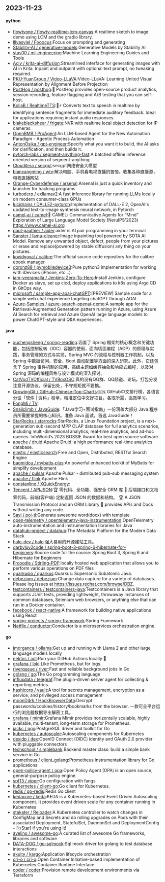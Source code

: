 ## 2023-11-23

#### python
* [flowtyone / flowty-realtime-lcm-canvas](https://github.com/flowtyone/flowty-realtime-lcm-canvas):A realtime sketch to image demo using LCM and the gradio library.
* [lllyasviel / Fooocus](https://github.com/lllyasviel/Fooocus):Focus on prompting and generating
* [Stability-AI / generative-models](https://github.com/Stability-AI/generative-models):Generative Models by Stability AI
* [stas00 / ml-engineering](https://github.com/stas00/ml-engineering):Machine Learning Engineering Guides and Tools
* [Acly / krita-ai-diffusion](https://github.com/Acly/krita-ai-diffusion):Streamlined interface for generating images with AI in Krita. Inpaint and outpaint with optional text prompt, no tweaking required.
* [PKU-YuanGroup / Video-LLaVA](https://github.com/PKU-YuanGroup/Video-LLaVA):Video-LLaVA: Learning United Visual Representation by Alignment Before Projection
* [PostHog / posthog](https://github.com/PostHog/posthog):🦔 PostHog provides open-source product analytics, session recording, feature flagging and A/B testing that you can self-host.
* [KoljaB / RealtimeTTS](https://github.com/KoljaB/RealtimeTTS):👄⚡ Converts text to speech in realtime by identifying sentence fragments for immediate auditory feedback. Ideal for applications requiring instant audio responses.
* [blakeblackshear / frigate](https://github.com/blakeblackshear/frigate):NVR with realtime local object detection for IP cameras
* [OpenBMB / ProAgent](https://github.com/OpenBMB/ProAgent):An LLM-based Agent for the New Automation Paradigm - Agentic Process Automation
* [AntonOsika / gpt-engineer](https://github.com/AntonOsika/gpt-engineer):Specify what you want it to build, the AI asks for clarification, and then builds it.
* [pytorch-labs / segment-anything-fast](https://github.com/pytorch-labs/segment-anything-fast):A batched offline inference oriented version of segment-anything
* [Clouditera / secgpt](https://github.com/Clouditera/secgpt):secgpt网络安全大模型
* [biancangming / wtv](https://github.com/biancangming/wtv):解决电脑、手机看电视直播的苦恼，收集各种直播源，电视直播网站
* [Orange-Cyberdefense / arsenal](https://github.com/Orange-Cyberdefense/arsenal):Arsenal is just a quick inventory and launcher for hacking programs
* [turboderp / exllamav2](https://github.com/turboderp/exllamav2):A fast inference library for running LLMs locally on modern consumer-class GPUs
* [lucidrains / DALLE2-pytorch](https://github.com/lucidrains/DALLE2-pytorch):Implementation of DALL-E 2, OpenAI's updated text-to-image synthesis neural network, in Pytorch
* [camel-ai / camel](https://github.com/camel-ai/camel):🐫 CAMEL: Communicative Agents for “Mind” Exploration of Large Language Model Society (NeruIPS'2023) https://www.camel-ai.org
* [paul-gauthier / aider](https://github.com/paul-gauthier/aider):aider is AI pair programming in your terminal
* [Sanster / lama-cleaner](https://github.com/Sanster/lama-cleaner):Image inpainting tool powered by SOTA AI Model. Remove any unwanted object, defect, people from your pictures or erase and replace(powered by stable diffusion) any thing on your pictures.
* [kovidgoyal / calibre](https://github.com/kovidgoyal/calibre):The official source code repository for the calibre ebook manager
* [doronz88 / pymobiledevice3](https://github.com/doronz88/pymobiledevice3):Pure python3 implementation for working with iDevices (iPhone, etc...).
* [iam-veeramalla / Jenkins-Zero-To-Hero](https://github.com/iam-veeramalla/Jenkins-Zero-To-Hero):Install Jenkins, configure Docker as slave, set up cicd, deploy applications to k8s using Argo CD in GitOps way.
* [microsoft / sample-app-aoai-chatGPT](https://github.com/microsoft/sample-app-aoai-chatGPT):[PREVIEW] Sample code for a simple web chat experience targeting chatGPT through AOAI.
* [Azure-Samples / azure-search-openai-demo](https://github.com/Azure-Samples/azure-search-openai-demo):A sample app for the Retrieval-Augmented Generation pattern running in Azure, using Azure AI Search for retrieval and Azure OpenAI large language models to power ChatGPT-style and Q&A experiences.

#### java
* [xuchengsheng / spring-reading](https://github.com/xuchengsheng/spring-reading):涵盖了 Spring 框架的核心概念和关键功能，包括控制反转（IOC）容器的使用，面向切面编程（AOP）的原理与实践，事务管理的方式与实现，Spring MVC 的流程与控制器工作机制，以及 Spring 中数据访问、安全、Boot 自动配置等方面的深入研究。此外，它还包含了 Spring 事件机制的应用、高级主题如缓存抽象和响应式编程，以及对 Spring 源码的编程风格与设计模式的深入探讨。
* [CatVodTVOfficial / TVBoxOSC](https://github.com/CatVodTVOfficial/TVBoxOSC):真的没有QQ群、QQ频道、论坛。打包分发注意开源协议，保留出处，不守规矩就不要搞。
* [GrowingGit / GitHub-Chinese-Top-Charts](https://github.com/GrowingGit/GitHub-Chinese-Top-Charts):🇨🇳 GitHub中文排行榜，各语言分设「软件 | 资料」榜单，精准定位中文好项目。各取所需，高效学习。
* [FongMi / TV](https://github.com/FongMi/TV):
* [Snailclimb / JavaGuide](https://github.com/Snailclimb/JavaGuide):「Java学习+面试指南」一份涵盖大部分 Java 程序员所需要掌握的核心知识。准备 Java 面试，首选 JavaGuide！
* [StarRocks / starrocks](https://github.com/StarRocks/starrocks):StarRocks, a Linux Foundation project, is a next-generation sub-second MPP OLAP database for full analytics scenarios, including multi-dimensional analytics, real-time analytics, and ad-hoc queries. InfoWorld’s 2023 BOSSIE Award for best open source software.
* [apache / druid](https://github.com/apache/druid):Apache Druid: a high performance real-time analytics database.
* [elastic / elasticsearch](https://github.com/elastic/elasticsearch):Free and Open, Distributed, RESTful Search Engine
* [baomidou / mybatis-plus](https://github.com/baomidou/mybatis-plus):An powerful enhanced toolkit of MyBatis for simplify development
* [apache / pulsar](https://github.com/apache/pulsar):Apache Pulsar - distributed pub-sub messaging system
* [apache / flink](https://github.com/apache/flink):Apache Flink
* [constanline / XQuickEnergy](https://github.com/constanline/XQuickEnergy):
* [Tencent / APIJSON](https://github.com/Tencent/APIJSON):🏆 零代码、全功能、强安全 ORM 库 🚀 后端接口和文档零代码，前端(客户端) 定制返回 JSON 的数据和结构。 🏆 A JSON Transmission Protocol and an ORM Library 🚀 provides APIs and Docs without writing any code.
* [Sayi / poi-tl](https://github.com/Sayi/poi-tl):Generate awesome word(docx) with template
* [open-telemetry / opentelemetry-java-instrumentation](https://github.com/open-telemetry/opentelemetry-java-instrumentation):OpenTelemetry auto-instrumentation and instrumentation libraries for Java
* [datahub-project / datahub](https://github.com/datahub-project/datahub):The Metadata Platform for the Modern Data Stack
* [halo-dev / halo](https://github.com/halo-dev/halo):强大易用的开源建站工具。
* [darbyluv2code / spring-boot-3-spring-6-hibernate-for-beginners](https://github.com/darbyluv2code/spring-boot-3-spring-6-hibernate-for-beginners):Source code for the course: Spring Boot 3, Spring 6 and Hibernate for Beginners
* [Frooodle / Stirling-PDF](https://github.com/Frooodle/Stirling-PDF):locally hosted web application that allows you to perform various operations on PDF files
* [quarkusio / quarkus](https://github.com/quarkusio/quarkus):Quarkus: Supersonic Subatomic Java.
* [debezium / debezium](https://github.com/debezium/debezium):Change data capture for a variety of databases. Please log issues at https://issues.redhat.com/browse/DBZ.
* [testcontainers / testcontainers-java](https://github.com/testcontainers/testcontainers-java):Testcontainers is a Java library that supports JUnit tests, providing lightweight, throwaway instances of common databases, Selenium web browsers, or anything else that can run in a Docker container.
* [facebook / react-native](https://github.com/facebook/react-native):A framework for building native applications using React
* [spring-projects / spring-framework](https://github.com/spring-projects/spring-framework):Spring Framework
* [Netflix / conductor](https://github.com/Netflix/conductor):Conductor is a microservices orchestration engine.

#### go
* [jmorganca / ollama](https://github.com/jmorganca/ollama):Get up and running with Llama 2 and other large language models locally
* [nektos / act](https://github.com/nektos/act):Run your GitHub Actions locally 🚀
* [grafana / loki](https://github.com/grafana/loki):Like Prometheus, but for logs.
* [riverqueue / river](https://github.com/riverqueue/river):Fast and reliable background jobs in Go
* [golang / go](https://github.com/golang/go):The Go programming language
* [influxdata / telegraf](https://github.com/influxdata/telegraf):The plugin-driven server agent for collecting & reporting metrics.
* [hashicorp / vault](https://github.com/hashicorp/vault):A tool for secrets management, encryption as a service, and privileged access management
* [moonD4rk / HackBrowserData](https://github.com/moonD4rk/HackBrowserData):Decrypt passwords/cookies/history/bookmarks from the browser. 一款可全平台运行的浏览器数据导出解密工具。
* [grafana / mimir](https://github.com/grafana/mimir):Grafana Mimir provides horizontally scalable, highly available, multi-tenant, long-term storage for Prometheus.
* [jackc / pgx](https://github.com/jackc/pgx):PostgreSQL driver and toolkit for Go
* [kubernetes / autoscaler](https://github.com/kubernetes/autoscaler):Autoscaling components for Kubernetes
* [dexidp / dex](https://github.com/dexidp/dex):OpenID Connect (OIDC) identity and OAuth 2.0 provider with pluggable connectors
* [techschool / simplebank](https://github.com/techschool/simplebank):Backend master class: build a simple bank service in Go
* [prometheus / client_golang](https://github.com/prometheus/client_golang):Prometheus instrumentation library for Go applications
* [open-policy-agent / opa](https://github.com/open-policy-agent/opa):Open Policy Agent (OPA) is an open source, general-purpose policy engine.
* [spf13 / viper](https://github.com/spf13/viper):Go configuration with fangs
* [kubernetes / client-go](https://github.com/kubernetes/client-go):Go client for Kubernetes.
* [redis / go-redis](https://github.com/redis/go-redis):Redis Go client
* [kedacore / keda](https://github.com/kedacore/keda):KEDA is a Kubernetes-based Event Driven Autoscaling component. It provides event driven scale for any container running in Kubernetes
* [stakater / Reloader](https://github.com/stakater/Reloader):A Kubernetes controller to watch changes in ConfigMap and Secrets and do rolling upgrades on Pods with their associated Deployment, StatefulSet, DaemonSet and DeploymentConfig – [✩Star] if you're using it!
* [avelino / awesome-go](https://github.com/avelino/awesome-go):A curated list of awesome Go frameworks, libraries and software
* [DATA-DOG / go-sqlmock](https://github.com/DATA-DOG/go-sqlmock):Sql mock driver for golang to test database interactions
* [akuity / kargo](https://github.com/akuity/kargo):Application lifecycle orchestration
* [cri-o / cri-o](https://github.com/cri-o/cri-o):Open Container Initiative-based implementation of Kubernetes Container Runtime Interface
* [coder / coder](https://github.com/coder/coder):Provision remote development environments via Terraform
